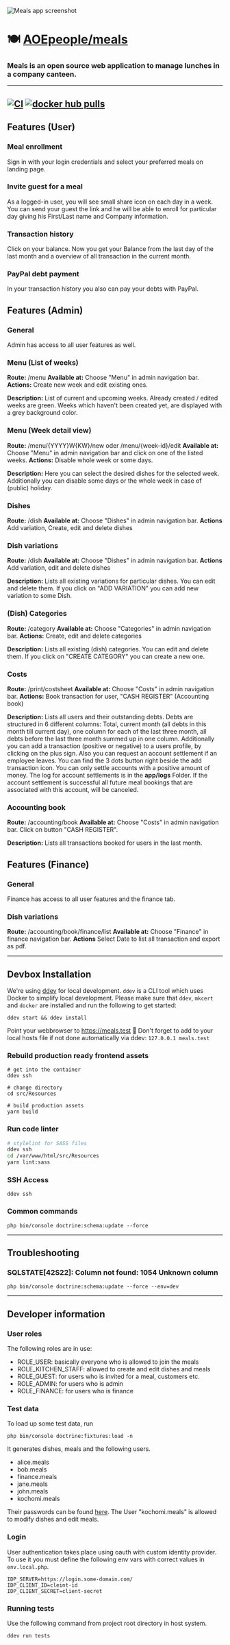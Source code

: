 ![Meals app screenshot](https://raw.githubusercontent.com/AOEpeople/meals/master/src/Resources/images/meals_screenshot.png)

# 🍽 [AOEpeople/meals](https://github.com/AOEpeople/meals)

### Meals is an open source web application to manage lunches in a company canteen.

---
[![CI](https://github.com/AOEpeople/meals/actions/workflows/main.yml/badge.svg)](https://github.com/AOEpeople/meals/actions/workflows/main.yml)
[![docker hub pulls](https://img.shields.io/docker/pulls/aoepeople/meals.svg)](https://hub.docker.com/repository/docker/aoepeople/meals)
---

## Features (User)

### Meal enrollment
Sign in with your login credentials and select your preferred meals on landing page.

### Invite guest for a meal
As a logged-in user, you will see small share icon on each day in a week.
You can send your guest the link and he will be able to enroll for particular day giving his First/Last name and Company information.

### Transaction history
Click on your balance. Now you get your Balance from the last day of the last month and a overview of all transaction in the current month.

### PayPal debt payment
In your transaction history you also can pay your debts with PayPal.

## Features (Admin)

### General
Admin has access to all user features as well.

### Menu (List of weeks)
**Route:** /menu
**Available at:** Choose "Menu" in admin navigation bar.
**Actions:** Create new week and edit existing ones.

**Description:**
List of current and upcoming weeks. Already created / edited weeks are green.
Weeks which haven't been created yet, are displayed with a grey background color.

### Menu (Week detail view)
**Route:** /menu/{YYYY}W{KW}/new oder /menu/{week-id}/edit
**Available at:** Choose "Menu" in admin navigation bar and click on one of the listed weeks.
**Actions:** Disable whole week or some days.

**Description:**
Here you can select the desired dishes for the selected week.
Additionally you can disable some days or the whole week in case of (public) holiday.

### Dishes
**Route:** /dish
**Available at:** Choose "Dishes" in admin navigation bar.
**Actions** Add variation, Create, edit and delete dishes

### Dish variations
**Route:** /dish
**Available at:** Choose "Dishes" in admin navigation bar.
**Actions** Add variation, edit and delete dishes

**Description:**
Lists all existing variations for particular dishes. You can edit and delete them.
If you click on "ADD VARIATION" you can add new variation to some Dish.

### (Dish) Categories
**Route:** /category
**Available at:** Choose "Categories" in admin navigation bar.
**Actions:** Create, edit and delete categories

**Description:**
Lists all existing (dish) categories. You can edit and delete them.
If you click on "CREATE CATEGORY" you can create a new one.

### Costs
**Route:** /print/costsheet
**Available at:** Choose "Costs" in admin navigation bar.
**Actions:** Book transaction for user, "CASH REGISTER" (Accounting book)

**Description:**
Lists all users and their outstanding debts. Debts are structured in 6 different columns:
Total, current month (all debts in this month till current day), one column for each of the last three month,
all debts before the last three month summed up in one column.
Additionally you can add a transaction (positive or negative) to a users profile, by clicking on the plus sign.
Also you can request an account settlement if an employee leaves. You can find the 3 dots button right beside the add transaction icon. You can only settle accounts with a positive amount of money.
The log for account settlements is in the **app/logs** Folder. If the account settlement is successful all future meal bookings that are associated with this account, will be canceled.

### Accounting book
**Route:** /accounting/book
**Available at:** Choose "Costs" in admin navigation bar. Click on button "CASH REGISTER".

**Description:**
Lists all transactions booked for users in the last month.

## Features (Finance)

### General
Finance has access to all user features and the finance tab.

### Dish variations
**Route:** /accounting/book/finance/list
**Available at:** Choose "Finance" in finance navigation bar.
**Actions** Select Date to list all transaction and export as pdf.

---

## Devbox Installation
We're using [ddev](https://ddev.readthedocs.io/) for local development. `ddev` is a CLI tool which uses Docker to simplify local development. Please make sure that `ddev`, `mkcert` and `docker` are installed and run the following to get started:
```
ddev start && ddev install
```
Point your webbrowser to https://meals.test :tada:
Don't forget to add to your local hosts file if not done automatically via ddev: `127.0.0.1 meals.test`

### Rebuild production ready frontend assets
```
# get into the container
ddev ssh

# change directory
cd src/Resources

# build production assets
yarn build
```

### Run code linter
```bash
# stylelint for SASS files
ddev ssh
cd /var/www/html/src/Resources
yarn lint:sass
```

### SSH Access
```
ddev ssh
```

### Common commands
```
php bin/console doctrine:schema:update --force
```
---

## Troubleshooting

### SQLSTATE[42S22]: Column not found: 1054 Unknown column

    php bin/console doctrine:schema:update --force --env=dev

---

## Developer information

### User roles

The following roles are in use:

  * ROLE_USER: basically everyone who is allowed to join the meals
  * ROLE_KITCHEN_STAFF: allowed to create and edit dishes and meals
  * ROLE_GUEST: for users who is invited for a meal, customers etc.
  * ROLE_ADMIN: for users who is admin
  * ROLE_FINANCE: for users who is finance

### Test data

To load up some test data, run

    php bin/console doctrine:fixtures:load -n

It generates dishes, meals and the following users.

- alice.meals
- bob.meals
- finance.meals
- jane.meals
- john.meals
- kochomi.meals

Their passwords can be found [here](src/Mealz/UserBundle/DataFixtures/ORM/LoadUsers.php).
The User "kochomi.meals" is allowed to modify dishes and edit meals.

### Login
User authentication takes place using oauth with custom identity provider. To use it you must define the following env vars with correct values in `env.local.php`.

```shell
IDP_SERVER=https://login.some-domain.com/
IDP_CLIENT_ID=cleint-id
IDP_CLIENT_SECRET=client-secret
```

### Running tests
Use the following command from project root directory in host system.

```shell
ddev run tests
```
